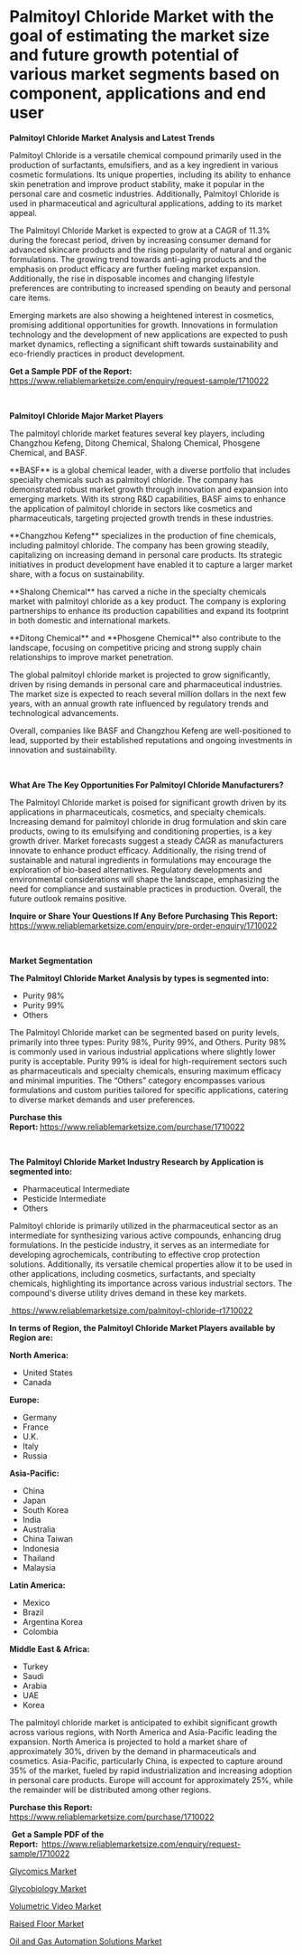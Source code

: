 <p><h1>Palmitoyl Chloride Market with the goal of estimating the market size and future growth potential of various market segments based on component, applications and end user</h1></p><p><strong>Palmitoyl Chloride Market Analysis and Latest Trends</strong></p>
<p><p>Palmitoyl Chloride is a versatile chemical compound primarily used in the production of surfactants, emulsifiers, and as a key ingredient in various cosmetic formulations. Its unique properties, including its ability to enhance skin penetration and improve product stability, make it popular in the personal care and cosmetic industries. Additionally, Palmitoyl Chloride is used in pharmaceutical and agricultural applications, adding to its market appeal.</p><p>The Palmitoyl Chloride Market is expected to grow at a CAGR of 11.3% during the forecast period, driven by increasing consumer demand for advanced skincare products and the rising popularity of natural and organic formulations. The growing trend towards anti-aging products and the emphasis on product efficacy are further fueling market expansion. Additionally, the rise in disposable incomes and changing lifestyle preferences are contributing to increased spending on beauty and personal care items.</p><p>Emerging markets are also showing a heightened interest in cosmetics, promising additional opportunities for growth. Innovations in formulation technology and the development of new applications are expected to push market dynamics, reflecting a significant shift towards sustainability and eco-friendly practices in product development.</p></p>
<p><strong>Get a Sample PDF of the Report:&nbsp;</strong> <a href="https://www.reliablemarketsize.com/enquiry/request-sample/1710022?utm_campaign=1286&utm_medium=2&utm_source=Github&utm_content=ia&utm_term=22102024&utm_id=palmitoyl-chloride">https://www.reliablemarketsize.com/enquiry/request-sample/1710022</a></p>
<p>&nbsp;</p>
<p><strong>Palmitoyl Chloride Major Market Players</strong></p>
<p><p>The palmitoyl chloride market features several key players, including Changzhou Kefeng, Ditong Chemical, Shalong Chemical, Phosgene Chemical, and BASF. </p><p>**BASF** is a global chemical leader, with a diverse portfolio that includes specialty chemicals such as palmitoyl chloride. The company has demonstrated robust market growth through innovation and expansion into emerging markets. With its strong R&D capabilities, BASF aims to enhance the application of palmitoyl chloride in sectors like cosmetics and pharmaceuticals, targeting projected growth trends in these industries.</p><p>**Changzhou Kefeng** specializes in the production of fine chemicals, including palmitoyl chloride. The company has been growing steadily, capitalizing on increasing demand in personal care products. Its strategic initiatives in product development have enabled it to capture a larger market share, with a focus on sustainability. </p><p>**Shalong Chemical** has carved a niche in the specialty chemicals market with palmitoyl chloride as a key product. The company is exploring partnerships to enhance its production capabilities and expand its footprint in both domestic and international markets. </p><p>**Ditong Chemical** and **Phosgene Chemical** also contribute to the landscape, focusing on competitive pricing and strong supply chain relationships to improve market penetration. </p><p>The global palmitoyl chloride market is projected to grow significantly, driven by rising demands in personal care and pharmaceutical industries. The market size is expected to reach several million dollars in the next few years, with an annual growth rate influenced by regulatory trends and technological advancements. </p><p>Overall, companies like BASF and Changzhou Kefeng are well-positioned to lead, supported by their established reputations and ongoing investments in innovation and sustainability.</p></p>
<p>&nbsp;</p>
<p><strong>What Are The Key Opportunities For Palmitoyl Chloride Manufacturers?</strong></p>
<p><p>The Palmitoyl Chloride market is poised for significant growth driven by its applications in pharmaceuticals, cosmetics, and specialty chemicals. Increasing demand for palmitoyl chloride in drug formulation and skin care products, owing to its emulsifying and conditioning properties, is a key growth driver. Market forecasts suggest a steady CAGR as manufacturers innovate to enhance product efficacy. Additionally, the rising trend of sustainable and natural ingredients in formulations may encourage the exploration of bio-based alternatives. Regulatory developments and environmental considerations will shape the landscape, emphasizing the need for compliance and sustainable practices in production. Overall, the future outlook remains positive.</p></p>
<p><strong>Inquire or Share Your Questions If Any Before Purchasing This Report:</strong> <a href="https://www.reliablemarketsize.com/enquiry/pre-order-enquiry/1710022?utm_campaign=1286&utm_medium=2&utm_source=Github&utm_content=ia&utm_term=22102024&utm_id=palmitoyl-chloride">https://www.reliablemarketsize.com/enquiry/pre-order-enquiry/1710022</a></p>
<p>&nbsp;</p>
<p><strong>Market Segmentation</strong></p>
<p><strong>The Palmitoyl Chloride Market Analysis by types is segmented into:</strong></p>
<p><ul><li>Purity 98%</li><li>Purity 99%</li><li>Others</li></ul></p>
<p><p>The Palmitoyl Chloride market can be segmented based on purity levels, primarily into three types: Purity 98%, Purity 99%, and Others. Purity 98% is commonly used in various industrial applications where slightly lower purity is acceptable. Purity 99% is ideal for high-requirement sectors such as pharmaceuticals and specialty chemicals, ensuring maximum efficacy and minimal impurities. The “Others” category encompasses various formulations and custom purities tailored for specific applications, catering to diverse market demands and user preferences.</p></p>
<p><strong>Purchase this Report:&nbsp;</strong><a href="https://www.reliablemarketsize.com/purchase/1710022?utm_campaign=1286&utm_medium=2&utm_source=Github&utm_content=ia&utm_term=22102024&utm_id=palmitoyl-chloride">https://www.reliablemarketsize.com/purchase/1710022</a></p>
<p>&nbsp;</p>
<p><strong>The Palmitoyl Chloride Market Industry Research by Application is segmented into:</strong></p>
<p><ul><li>Pharmaceutical Intermediate</li><li>Pesticide Intermediate</li><li>Others</li></ul></p>
<p><p>Palmitoyl chloride is primarily utilized in the pharmaceutical sector as an intermediate for synthesizing various active compounds, enhancing drug formulations. In the pesticide industry, it serves as an intermediate for developing agrochemicals, contributing to effective crop protection solutions. Additionally, its versatile chemical properties allow it to be used in other applications, including cosmetics, surfactants, and specialty chemicals, highlighting its importance across various industrial sectors. The compound's diverse utility drives demand in these key markets.</p></p>
<p><a href="https://www.reliablemarketsize.com/palmitoyl-chloride-r1710022?utm_campaign=1286&utm_medium=2&utm_source=Github&utm_content=ia&utm_term=22102024&utm_id=palmitoyl-chloride">&nbsp;https://www.reliablemarketsize.com/palmitoyl-chloride-r1710022</a></p>
<p><strong>In terms of Region, the Palmitoyl Chloride Market Players available by Region are:</strong></p>
<p>
    <p> <strong> North America: </strong>
        <ul>
            <li>United States</li>
            <li>Canada</li>
        </ul>
        </p> 
    <p> <strong> Europe: </strong>
        <ul>
            <li>Germany</li>
            <li>France</li>
            <li>U.K.</li>
            <li>Italy</li>
            <li>Russia</li>
        </ul>
        </p> 
    <p> <strong> Asia-Pacific: </strong>
        <ul>
            <li>China</li>
            <li>Japan</li>
            <li>South Korea</li>
            <li>India</li>
            <li>Australia</li>
            <li>China Taiwan</li>
            <li>Indonesia</li>
            <li>Thailand</li>
            <li>Malaysia</li>
        </ul>
        </p> 
    <p> <strong> Latin America: </strong>
        <ul>
            <li>Mexico</li>
            <li>Brazil</li>
            <li>Argentina Korea</li>
            <li>Colombia</li>
        </ul>
        </p> 
    <p> <strong> Middle East & Africa: </strong>
        <ul>
            <li>Turkey</li>
            <li>Saudi</li>
            <li>Arabia</li>
            <li>UAE</li>
            <li>Korea</li>
        </ul>
    </p>
    </p>
<p><p>The palmitoyl chloride market is anticipated to exhibit significant growth across various regions, with North America and Asia-Pacific leading the expansion. North America is projected to hold a market share of approximately 30%, driven by the demand in pharmaceuticals and cosmetics. Asia-Pacific, particularly China, is expected to capture around 35% of the market, fueled by rapid industrialization and increasing adoption in personal care products. Europe will account for approximately 25%, while the remainder will be distributed among other regions.</p></p>
<p><strong>Purchase this Report: </strong><a href="https://www.reliablemarketsize.com/purchase/1710022?utm_campaign=1286&utm_medium=2&utm_source=Github&utm_content=ia&utm_term=22102024&utm_id=palmitoyl-chloride">https://www.reliablemarketsize.com/purchase/1710022</a></p>
<p>&nbsp;<strong>Get a Sample PDF of the Report:&nbsp;&nbsp;</strong><a href="https://www.reliablemarketsize.com/enquiry/request-sample/1710022?utm_campaign=1286&utm_medium=2&utm_source=Github&utm_content=ia&utm_term=22102024&utm_id=palmitoyl-chloride">https://www.reliablemarketsize.com/enquiry/request-sample/1710022</a></p>
<p><strong></strong></p>
<p><p><a href="https://www.linkedin.com/pulse/glycomics-market-investigation-industry-evolution-forecast-xbjoc?utm_campaign=1286&utm_medium=2&utm_source=Github&utm_content=ia&utm_term=22102024&utm_id=palmitoyl-chloride">Glycomics Market</a></p><p><a href="https://www.linkedin.com/pulse/glycobiology-market-overview-global-trends-future-prospects-t60ec?utm_campaign=1286&utm_medium=2&utm_source=Github&utm_content=ia&utm_term=22102024&utm_id=palmitoyl-chloride">Glycobiology Market</a></p><p><a href="https://www.linkedin.com/pulse/global-volumetric-video-market-analysis-trends-forecasts-obiue?utm_campaign=1286&utm_medium=2&utm_source=Github&utm_content=ia&utm_term=22102024&utm_id=palmitoyl-chloride">Volumetric Video Market</a></p><p><a href="https://github.com/vimar16th/Market-Research-Report-List-6/blob/main/raised-floor-market.md?utm_campaign=1286&utm_medium=2&utm_source=Github&utm_content=ia&utm_term=22102024&utm_id=palmitoyl-chloride">Raised Floor Market</a></p><p><a href="https://www.linkedin.com/pulse/analyzing-oil-gas-automation-solutions-market-dynamics-growth-2eijc?utm_campaign=1286&utm_medium=2&utm_source=Github&utm_content=ia&utm_term=22102024&utm_id=palmitoyl-chloride">Oil and Gas Automation Solutions Market</a></p></p>